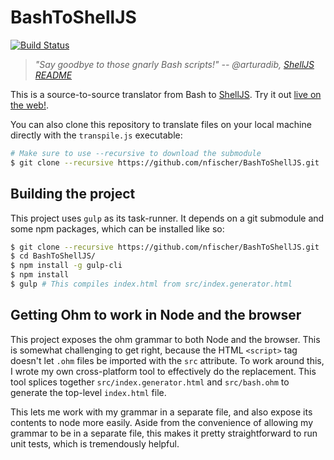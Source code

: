 BashToShellJS
=============

[![Build Status](https://travis-ci.org/nfischer/BashToShellJS.svg?branch=master)](https://travis-ci.org/nfischer/BashToShellJS)

> *"Say goodbye to those gnarly Bash scripts!"
> -- @arturadib, [ShellJS
> README](https://github.com/shelljs/shelljs#shelljs---unix-shell-commands-for-nodejs)*

This is a source-to-source translator from Bash to
[ShellJS](https://github.com/shelljs/shelljs). Try it out [live on the
web!](https://nfischer.github.io/BashToShellJS/).

You can also clone this repository to translate files on your local machine
directly with the `transpile.js` executable:

```Bash
# Make sure to use --recursive to download the submodule
$ git clone --recursive https://github.com/nfischer/BashToShellJS.git
```

Building the project
--------------------

This project uses `gulp` as its task-runner. It depends on a git submodule and
some npm packages, which can be installed like so:

```Bash
$ git clone --recursive https://github.com/nfischer/BashToShellJS.git
$ cd BashToShellJS/
$ npm install -g gulp-cli
$ npm install
$ gulp # This compiles index.html from src/index.generator.html
```

Getting Ohm to work in Node and the browser
-------------------------------------------

This project exposes the ohm grammar to both Node and the browser. This is
somewhat challenging to get right, because the HTML `<script>` tag doesn't let
`.ohm` files be imported with the `src` attribute. To work around this, I wrote
my own cross-platform tool to effectively do the replacement. This tool splices
together `src/index.generator.html` and `src/bash.ohm` to generate the top-level
`index.html` file.

This lets me work with my grammar in a separate file, and also expose its
contents to node more easily. Aside from the convenience of allowing my grammar
to be in a separate file, this makes it pretty straightforward to run unit
tests, which is tremendously helpful.
